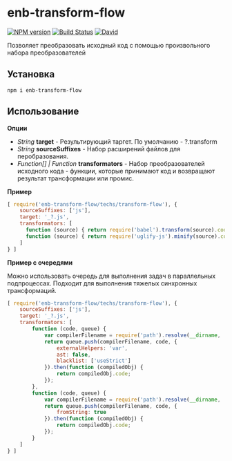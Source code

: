 # enb-transform-flow

[![NPM version](http://img.shields.io/npm/v/enb-transform-flow.svg?style=flat)](http://www.npmjs.org/package/enb-transform-flow)
[![Build Status](https://travis-ci.org/MrKashlakov/enb-transform-flow.svg?branch=master)](https://travis-ci.org/MrKashlakov/enb-transform-flow)
[![David](https://img.shields.io/MrKashlakov/enb-transform-flow.svg)](https://david-dm.org/MrKashlakov/enb-transform-flow)

Позволяет преобразовать исходный код с помощью произвольного набора преобразователей

## Установка

``` npm i enb-transform-flow ```

## Использование 

**Опции**

* *String* **target** - Результирующий таргет. По умолчанию - ?.transform
* *String* **sourceSuffixes** - Набор расширений файлов для перобразования.
* *Function[] | Function* **transformators** - Набор преобразователей исходного кода - функции, которые принимают код и возвращают результат трансформации или промис.

**Пример**

```javascript
[ require('enb-transform-flow/techs/transform-flow'), {
    sourceSuffixes: ['js'],
    target: '_?.js',
    transformators: [
      function (source) { return require('babel').transform(source).code; },
      function (source) { return require('uglify-js').minify(source).code; }
    ]
} ]
```

**Пример с очередями**

Можно использовать очередь для выполнения задач в параллельных подпроцессах. Подходит для выполнения тяжелых синхронных трансформаций.

```javascript
[ require('enb-transform-flow/techs/transform-flow'), {
    sourceSuffixes: ['js'],
    target: '_?.js',
    transformators: [
        function (code, queue) {
            var compilerFilename = require('path').resolve(__dirname, './worker-tasks/babel-transformator');
            return queue.push(compilerFilename, code, { 
                externalHelpers: 'var',
                ast: false,
                blacklist: ['useStrict']
            }).then(function (compiledObj) {
                return compiledObj.code;
            });
        },
        function (code, queue) {
            var compilerFilename = require('path').resolve(__dirname, './worker-tasks/uglifyjs-minifier');
            return queue.push(compilerFilename, code, {
                fromString: true
            }).then(function (compiledObj) {
                return compiledObj.code;
            });
        }
    ]
} ]
```
